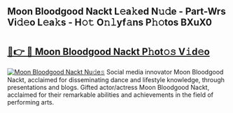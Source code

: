 ## Moon Bloodgood Nackt L𝚎a𝚔ed N𝚞𝚍e - Part-Wrs Vi𝚍𝚎o L𝚎a𝚔s - H𝚘𝚝 O𝚗𝚕yf𝚊ns P𝚑𝚘tos BXuX0

# <h2><a href="http://kf3w69.oniu.top/?m=Moon+Bloodgood+Nackt">🔗👉 🔴 Moon Bloodgood Nackt P𝚑ot𝚘𝚜 V𝚒d𝚎o</a></h2>

[![Moon Bloodgood Nackt Nu𝚍e𝚜](https://i.imgur.com/0qMVB7G.gif)](http://kf3w69.oniu.top/?m=Moon+Bloodgood+Nackt)
Social media innovator Moon Bloodgood Nackt, acclaimed for disseminating dance and lifestyle knowledge, through presentations and blogs. Gifted actor/actress Moon Bloodgood Nackt, acclaimed for their remarkable abilities and achievements in the field of performing arts.  

